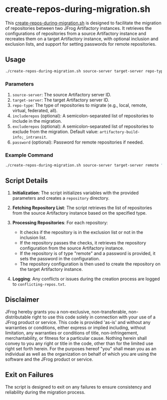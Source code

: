 # create-repos-during-migration.sh

This [create-repos-during-migration.sh](create-repos-during-migration.sh) is designed to facilitate the migration of repositories between two JFrog Artifactory instances. It retrieves the configurations of repositories from a source Artifactory instance and recreates them on a target Artifactory instance, with optional inclusion and exclusion lists, and support for setting passwords for remote repositories.

## Usage

```bash
./create-repos-during-migration.sh source-server target-server repo-type [includerepos] [excluderepos] [password]
```

### Parameters

1. `source-server`: The source Artifactory server ID.
2. `target-server`: The target Artifactory server ID.
3. `repo-type`: The type of repositories to migrate (e.g., local, remote, virtual, federated, all).
4. `includerepos` (optional): A semicolon-separated list of repositories to include in the migration.
5. `excluderepos` (optional): A semicolon-separated list of repositories to exclude from the migration. Default value: `artifactory-build-info;_intransit`.
6. `password` (optional): Password for remote repositories if needed.

### Example Command

```bash
./create-repos-during-migration.sh source-server target-server remote "acme-helm-bitnami-remote;ad-npm-remote" "ad-nuget-remote;alex-docker" "your_password"
```

## Script Details

1. **Initialization**: The script initializes variables with the provided parameters and creates a `repository` directory.

2. **Fetching Repository List**: The script retrieves the list of repositories from the source Artifactory instance based on the specified type.

3. **Processing Repositories**: For each repository:
    - It checks if the repository is in the exclusion list or not in the inclusion list.
    - If the repository passes the checks, it retrieves the repository configuration from the source Artifactory instance.
    - If the repository is of type "remote" and a password is provided, it sets the password in the configuration.
    - The repository configuration is then used to create the repository on the target Artifactory instance.

4. **Logging**: Any conflicts or issues during the creation process are logged to `conflicting-repos.txt`.

## Disclaimer

JFrog hereby grants you a non-exclusive, non-transferable, non-distributable right to use this code solely in connection with your use of a JFrog product or service. This code is provided 'as-is' and without any warranties or conditions, either express or implied including, without limitation, any warranties or conditions of title, non-infringement, merchantability, or fitness for a particular cause. Nothing herein shall convey to you any right or title in the code, other than for the limited use right set forth herein. For the purposes hereof "you" shall mean you as an individual as well as the organization on behalf of which you are using the software and the JFrog product or service.

## Exit on Failures

The script is designed to exit on any failures to ensure consistency and reliability during the migration process.